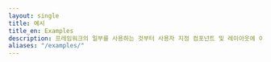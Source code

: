 ```yaml
---
layout: single
title: 예시
title_en: Examples
description: 프레임워크의 일부를 사용하는 것부터 사용자 지정 컴포넌트 및 레이아웃에 이르기까지 다양한 예시를 통해 프로젝트를 빠르게 시작하세요.
aliases: "/examples/"
---
```

